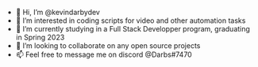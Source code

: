 - 👋 Hi, I’m @kevindarbydev
- 👀 I’m interested in coding scripts for video and other automation tasks
- 🌱 I’m currently studying in a Full Stack Developper program, graduating in Spring 2023
- 💞️ I’m looking to collaborate on any open source projects
- 📫 Feel free to message me on discord @Darbs#7470

<!---
kevindarbydev/kevindarbydev is a ✨ special ✨ repository because its `README.md` (this file) appears on your GitHub profile.
You can click the Preview link to take a look at your changes.
--->
